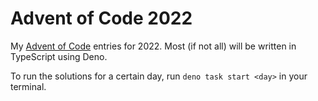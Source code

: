 # Advent of Code 2022
My [Advent of Code](https://adventofcode.com) entries for 2022. Most (if not all) will be written in TypeScript using Deno.

To run the solutions for a certain day, run `deno task start <day>` in your terminal.
